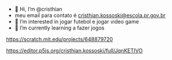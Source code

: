 - 👋 Hi, I’m @cristhian
-  meu email para contato é cristhian.kossoski@escola.pr.gov.br
- 👀 I’m interested in jogar futebol e jogar video game
- 🌱 I’m currently learning a fazer jogos

https://scratch.mit.edu/projects/648879720

https://editor.p5js.org/cristhian.kossoski/full/JqnKETIVO
